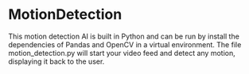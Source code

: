 # MotionDetection

This motion detection AI is built in Python and can be run by install the dependencies of Pandas and OpenCV in a virtual environment. The file motion_detection.py will start your video feed and detect any motion, displaying it back to the user.
